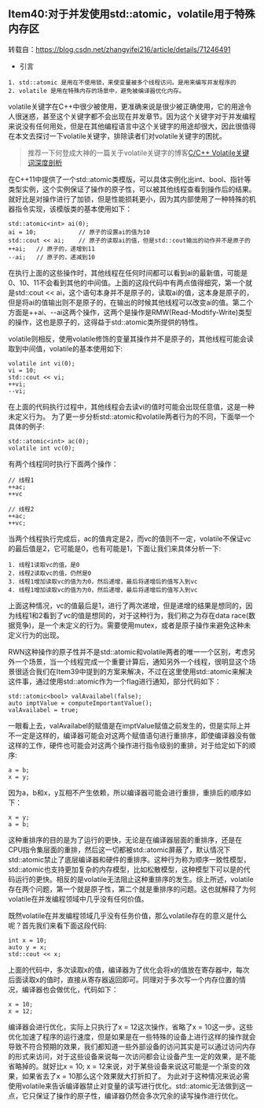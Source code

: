 ## Item40:对于并发使用std::atomic，volatile用于特殊内存区
转载自：https://blog.csdn.net/zhangyifei216/article/details/71246491
* 引言
```
1. std::atomic 是⽤在不使⽤锁，来使变量被多个线程访问。是⽤来编写并发程序的 
2. volatile 是⽤在特殊内存的场景中，避免被编译器优化内存。
```
volatile关键字在C++中很少被使用，更准确来说是很少被正确使用，它的用途令人很迷惑，甚至这个关键字都不会出现在并发章节。因为这个关键字对于并发编程来说没有任何用处，但是在其他编程语言中这个关键字的用途却很大，因此很值得在本文去探讨一下volatile关键字，排除读者们对volatile关键字的困扰。
> 推荐一下何登成大神的一篇关于volatile关键字的博客[C/C++ Volatile关键词深度剖析](http://hedengcheng.com/?p=725)

在C++11中提供了一个std::atomic类模版，可以具体实例化出int、bool、指针等类型实例，这个实例保证了操作的原子性，可以被其他线程查看到操作后的结果。就好比是对操作进行了加锁，但是性能损耗更小，因为其内部使用了一种特殊的机器指令实现，该模版类的基本使用如下：
```
std::atomic<int> ai(0);
ai = 10;            // 原子的设置ai的值为10
std::cout << ai;    // 原子的读取ai的值，但是std::cout输出的动作并不是原子的
++ai;   // 原子的，递增到11
--ai;   // 原子的，递减到10
```

在执行上面的这些操作时，其他线程在任何时间都可以看到ai的最新值，可能是0、10、11不会看到其他的中间值。上面的这段代码中有两点值得细究，第一个就是std::cout << ai，这个语句本身并不是原子的，读取ai的值，这本身是原子的，但是将ai的值输出则不是原子的，在输出的时候其他线程可以改变ai的值。第二个方面是++ai、--ai这两个操作，这两个是操作是RMW(Read-Modtify-Write)类型的操作，这也是原子的，这得益于std::atomic类所提供的特性。

​volatile则相反，使用volatile修饰的变量其操作并不是原子的，其他线程可能会读取到中间值，volatile的基本使用如下:
```
volatile int vi(0);
vi = 10;
std::cout << vi;
++vi;
--vi;
```

在上面的代码执行过程中，其他线程会去读vi的值时可能会出现任意值，这是一种未定义行为。 为了更一步分析std::atomic和volatile两者行为的不同，下面举一个具体的例子:
```
std::atomic<int> ac(0);
volatile int vc(0);
```

有两个线程同时执行下面两个操作：
```
// 线程1
++ac;
++vc

// 线程2
++ac;
++vc;
```

当两个线程执行完成后，ac的值肯定是2，而vc的值则不一定，volatile不保证vc的最后值是2，它可能是0，也有可能是1，下面让我们来具体分析一下:
```
1. 线程1读取vc的值，是0
2. 线程2读取vc的值，仍然是0
3. 线程1增加读取vc的值为为0，然后递增，最后将递增后的值写入到vc
4. 线程1增加读取vc的值为为0，然后递增，最后将递增后的值写入到vc
```

上面这种情况，vc的值最后是1，进行了两次递增，但是递增的结果是想同的，因为线程1和2看到了vc的值是想同的，对于这种行为，我们称之为存在data race(数据竞争)，是一个未定义的行为。需要使用mutex，或者是原子操作来避免这种未定义行为的出现。

RWN这种操作的原子性并不是std::atomic和volatile两者的唯一一个区别，考虑另外一个场景，当一个线程完成一个重要计算后，通知另外一个线程，很明显这个场景很适合我们在Item39中提到的方案来解决，不过在这里使用std::atomic来解决这件事，通过使用std::atomic<bool>作为一个flag进行通知，部分代码如下：
```
std::atomic<bool> valAvailabel(false);
auto imptValue = computeImportantValue();
valAvailabel = true;
```
一眼看上去，valAvailabel的赋值是在imptValue赋值之前发生的，但是实际上并不一定是这样的，编译器可能会对这两个赋值语句进行重排序，即使编译器没有做这样的工作，硬件也可能会对这两个操作进行指令级别的重排，对于给定如下的顺序:
```
a = b;
x = y;
```
因为a，b和x，y互相不产生依赖，所以编译器可能会进行重排，重排后的顺序如下：
```
x = y;
a = b;
```

这种重排序的目的是为了运行的更快，无论是在编译器层面的重排序，还是在CPU指令集层面的重排，然后这一切都被std::atomic屏蔽了，默认情况下std::atomic禁止了底层编译器和硬件的重排序。这种行为称为顺序一致性模型，std::atomic也支持更加复杂的内存模型，比如松散模型，这种模型下可以是的代码运行的更快。相反的是volatile无法阻止这种重排序的发生。综上所述，volatile存在两个问题，第一个就是原子性，第二个就是重排序的问题。这也就解释了为何volatile在并发编程领域中几乎没有任何价值。

既然volatile在并发编程领域几乎没有任务价值，那么volatile存在的意义是什么呢？首先我们来看下面这段代码:
```
int x = 10;
auto y = x;
std::cout << x;
```
上面的代码中，多次读取x的值，编译器为了优化会将x的值放在寄存器中，每次后面读取x的值时，直接从寄存器返回即可。同理对于多次写一个内存位置的情况，编译器也会做优化，代码如下：
```
x = 10;
x = 12;
```

编译器会进行优化，实际上只执行了x = 12这次操作，省略了x = 10这一步。这些优化加速了程序的运行速度，但是如果是在一些特殊的设备上进行这样的操作就会导致不符合预期的效果，我们都知道一些外部设备的访问其实是可以通过访问内存的形式来访问，对于这些设备来说每一次访问都会让设备产生一定的效果，是不能省略掉的。就好比x = 10; x = 12来说，对于某些设备来说这可能是一个渐变的效果，如果省去了x = 10那么这个效果就大打折扣了。 为此对于这种情况来说必需使用volatile来告诉编译器禁止对变量的读写进行优化。std::atomic无法做到这一点，它只保证了操作的原子性，编译器仍然会多次冗余的读写操作进行优化。